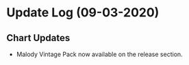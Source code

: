# Update Log (09-03-2020)

## Chart Updates

- Malody Vintage Pack now available on the release section.
